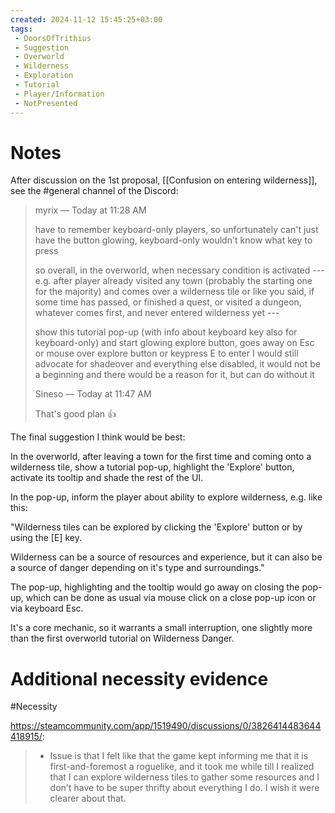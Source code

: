 ```yaml
---
created: 2024-11-12 15:45:25+03:00
tags:
 - DoorsOfTrithius
 - Suggestion
 - Overworld
 - Wilderness
 - Exploration
 - Tutorial
 - Player/Information
 - NotPresented
---
```


# Notes

After discussion on the 1st proposal, [[Confusion on entering wilderness]], see the \#general channel of the Discord: 

> myrix — Today at 11:28 AM
> 
> have to remember keyboard-only players, so unfortunately can't just have the button glowing, keyboard-only wouldn't know what key to press
> 
> so overall, in the overworld, when necessary condition is activated ---
> e.g. after player already visited any town (probably the starting one for the majority) and comes over a wilderness tile
> or like you said, if some time has passed, or finished a quest, or visited a dungeon, whatever comes first, and never entered wilderness yet ---
> 
> show this tutorial pop-up (with info about keyboard key also for keyboard-only) and start glowing explore button, goes away on Esc or mouse over explore button or keypress E to enter
> I would still advocate for shadeover and everything else disabled, it would not be a beginning and there would be a reason for it, but can do without it 
> 
> Sineso — Today at 11:47 AM
> 
> That's good plan 👍

The final suggestion I think would be best:

In the overworld, after leaving a town for the first time and coming onto a wilderness tile, show a tutorial pop-up, highlight the 'Explore' button, activate its tooltip and shade the rest of the UI.

In the pop-up, inform the player about ability to explore wilderness, e.g. like this:

"Wilderness tiles can be explored by clicking the 'Explore' button or by using the \[E\] key.

Wilderness can be a source of resources and experience, but it can also be a source of danger depending on it's type and surroundings."

The pop-up, highlighting and the tooltip would go away on closing the pop-up, which can be done as usual via mouse click on a close pop-up icon or via keyboard Esc.

It's a core mechanic, so it warrants a small interruption, one slightly more than the first overworld tutorial on Wilderness Danger.

# Additional necessity evidence

#Necessity 

https://steamcommunity.com/app/1519490/discussions/0/3826414483644418915/:

> - Issue is that I felt like that the game kept informing me that it is first-and-foremost a roguelike, and it took me while till I realized that I can explore wilderness tiles to gather some resources and I don't have to be super thrifty about everything I do. I wish it were clearer about that.